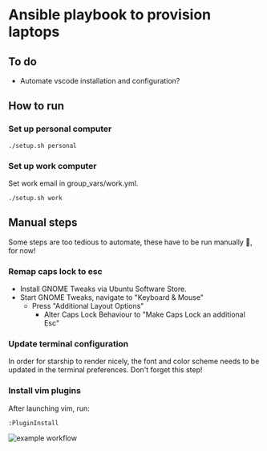 # Ansible playbook to provision laptops

## To do
* Automate vscode installation and configuration?

## How to run

### Set up personal computer
    ./setup.sh personal

### Set up work computer
Set work email in group_vars/work.yml.

    ./setup.sh work

## Manual steps
Some steps are too tedious to automate, these have to be run manually 🥲, for now!

### Remap caps lock to esc
* Install GNOME Tweaks via Ubuntu Software Store.
* Start GNOME Tweaks, navigate to "Keyboard & Mouse"
    * Press "Additional Layout Options"
        * Alter Caps Lock Behaviour to "Make Caps Lock an additional Esc"

### Update terminal configuration
In order for starship to render nicely, the font and color scheme needs to be updated in the
terminal preferences.  Don't forget this step!

### Install vim plugins
After launching vim, run:

    :PluginInstall

![example workflow](https://github.com/cheesemans/ansible/actions/workflows/main.yml/badge.svg)
